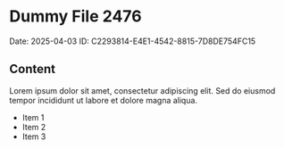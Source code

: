 # Dummy File 2476

Date: 2025-04-03
ID: C2293814-E4E1-4542-8815-7D8DE754FC15

## Content

Lorem ipsum dolor sit amet, consectetur adipiscing elit.
Sed do eiusmod tempor incididunt ut labore et dolore magna aliqua.

* Item 1
* Item 2
* Item 3

